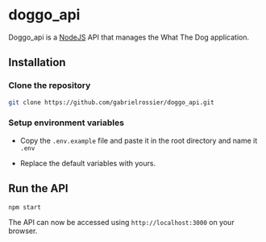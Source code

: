 # doggo_api

Doggo_api is a [NodeJS](https://nodejs.org/en/) API that manages the What The Dog application.

## Installation

### Clone the repository

```bash
git clone https://github.com/gabrielrossier/doggo_api.git
```

### Setup environment variables

- Copy the `.env.example` file and paste it in the root directory and name it `.env`

- Replace the default variables with yours.

## Run the API

```bash
npm start
```

The API can now be accessed using `http://localhost:3000` on your browser.
